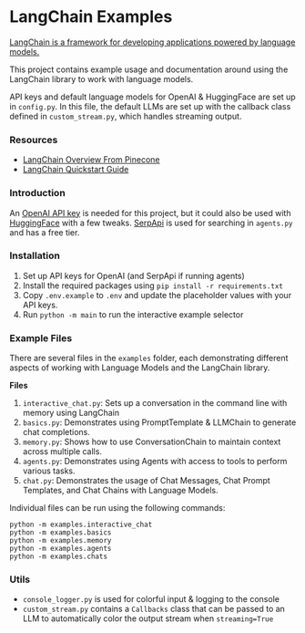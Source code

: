 # LangChain Examples

[LangChain is a framework for developing applications powered by language models.](https://python.langchain.com/en/latest/index.html) 

This project contains example usage and documentation around using the LangChain library to work with language models.

API keys and default language models for OpenAI & HuggingFace are set up in `config.py`. In this file, the default LLMs are set up with the callback class defined in `custom_stream.py`, which handles streaming output.

### Resources
- [LangChain Overview From Pinecone](https://www.pinecone.io/learn/langchain-intro/)
- [LangChain Quickstart Guide](https://python.langchain.com/en/latest/getting_started/getting_started.html)

### Introduction

An [OpenAI API key](https://platform.openai.com/account/api-keys) is needed for this project, but it could also be used with [HuggingFace](https://huggingface.co/settings/tokens) with a few tweaks. [SerpApi](https://serpapi.com/) is used for searching in `agents.py` and has a free tier.

### Installation
1. Set up API keys for OpenAI (and SerpApi if running agents)
2. Install the required packages using
`pip install -r requirements.txt`
3. Copy `.env.example` to `.env` and update the placeholder values with your API keys.
4. Run `python -m main` to run the interactive example selector

### Example Files
There are several files in the `examples` folder, each demonstrating different aspects of working with Language Models and the LangChain library. 

**Files**
1. `interactive_chat.py`: Sets up a conversation in the command line with memory using LangChain
2. `basics.py`: Demonstrates using PromptTemplate & LLMChain to generate chat completions.
3. `memory.py`: Shows how to use ConversationChain to maintain context across multiple calls.
4. `agents.py`: Demonstrates using Agents with access to tools to perform various tasks.
5. `chat.py`: Demonstrates the usage of Chat Messages, Chat Prompt Templates, and Chat Chains with Language Models.

Individual files can be run using the following commands:
```
python -m examples.interactive_chat
python -m examples.basics
python -m examples.memory
python -m examples.agents
python -m examples.chats
```

### Utils
- `console_logger.py` is used for colorful input & logging to the console
- `custom_stream.py` contains a `Callbacks` class that can be passed to an LLM to automatically color the output stream when `streaming=True` 